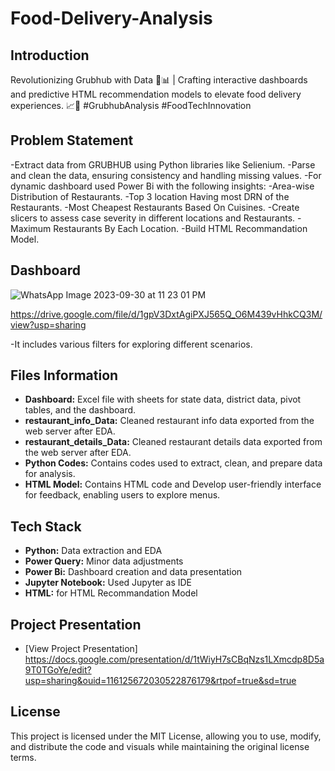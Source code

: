 # Food-Delivery-Analysis

## Introduction

Revolutionizing Grubhub with Data 🍔📊 | Crafting interactive dashboards and predictive HTML recommendation models to elevate food delivery experiences. 📈🚀 #GrubhubAnalysis #FoodTechInnovation

## Problem Statement

-Extract data from GRUBHUB using Python libraries like Selienium.
-Parse and clean the data, ensuring consistency and handling missing values.
-For dynamic dashboard used Power Bi with the following insights:
   -Area-wise  Distribution of Restaurants.
   -Top 3 location Having most DRN of the Restaurants.
   -Most Cheapest Restaurants Based On Cuisines.
   -Create slicers to assess case severity in different locations and Restaurants.
   -Maximum Restaurants By Each Location.
-Build HTML Recommandation Model. 

## Dashboard
![WhatsApp Image 2023-09-30 at 11 23 01 PM](https://github.com/ishita-goyal-019/Food-Delivery-Analysis/assets/145800141/76d9809e-2163-4a90-8e34-280da73455c7%20space.png)


https://drive.google.com/file/d/1gpV3DxtAgiPXJ565Q_O6M439vHhkCQ3M/view?usp=sharing
  
  -It includes various filters for exploring different scenarios.

## Files Information
- **Dashboard:** Excel file with sheets for state data, district data, pivot tables, and the dashboard.
- **restaurant_info_Data:** Cleaned restaurant info data exported from the web server after EDA.
- **restaurant_details_Data:** Cleaned restaurant details data exported from the web server after EDA.
- **Python Codes:** Contains codes used to extract, clean, and prepare data for analysis.
- **HTML Model:** Contains HTML code and Develop user-friendly interface for feedback, enabling users to explore menus.

## Tech Stack
- **Python:** Data extraction and EDA
- **Power Query:** Minor data adjustments
- **Power Bi:** Dashboard creation and data presentation
- **Jupyter Notebook:** Used Jupyter as IDE
- **HTML:** for HTML Recommandation Model

## Project Presentation
- [View Project Presentation]
  https://docs.google.com/presentation/d/1tWiyH7sCBqNzs1LXmcdp8D5a9T0TGoYe/edit?usp=sharing&ouid=116125672030522876179&rtpof=true&sd=true

## License
This project is licensed under the MIT License, allowing you to use, modify, and distribute the code and visuals while maintaining the original license terms.

  

